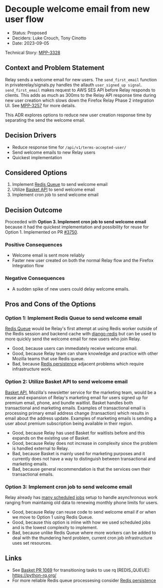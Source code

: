 <!-- ADR template, source: https://github.com/adr/madr -->

# Decouple welcome email from new user flow

- Status: Proposed
- Deciders: Luke Crouch, Tony Cinotto
- Date: 2023-09-05

Technical Story: [MPP-3328](https://mozilla-hub.atlassian.net/browse/MPP-3328)

## Context and Problem Statement

Relay sends a welcome email for new users. The `send_first_email` function in privaterelay/signals.py handles the allauth `user_signed_up signal`. `send_first_email` makes request to AWS SES API before Relay responds to clients. This adds as much as 300ms to the Relay API response time during new user creation which slows down the Firefox Relay Phase 2 integration UI. See [MPP-3257](https://mozilla-hub.atlassian.net/browse/MPP-3257) for more details.

This ADR explores options to reduce new user creation response time by separating the send the welcome email.

## Decision Drivers

- Reduce response time for `/api/v1/terms-accepted-user/`
- Send welcome emails to new Relay users
- Quickest implementation

## Considered Options

1. Implement [Redis Queue](REDIS_QUEUE) to send welcome email
2. Utilize [Basket API](BASKET) to send welcome email
3. Implement cron job to send welcome email

## Decision Outcome

Proceeded with **Option 3. Implement cron job to send welcome email** because it had the quickest implementation and possibility for reuse for Option 1. Implemented on PR [#3750](https://github.com/mozilla/fx-private-relay/pull/3750).

### Positive Consequences

- Welcome email is sent more reliably
- Faster new user created on both the normal Relay flow and the Firefox Integration flow

### Negative Consequences

- A sudden spike of new users could delay welcome emails.

## Pros and Cons of the Options

### Option 1: Implement Redis Queue to send welcome email

[Redis Queue](REDIS_QUEUE) would be Relay's first attempt at using Redis worker outside of the Redis session and backend cache with [django-redis](https://pypi.org/project/django-redis/) but can be used to more quickly send the welcome email for new users who join Relay.

- Good, because users can immediately receive welcome email.
- Good, because Relay team can share knowledge and practice with other Mozilla teams that use Redis queue.
- Bad, because [Redis persistence](https://redis.io/docs/management/persistence/) adjacent problems which require infrastructure work.

### Option 2: Utilize Basket API to send welcome email

[Basket API](BASKET), Mozilla's newsletter service for the marketing team, would be a reuse and expansion of Relay's marketing email for users signed up for premium email, phone, and bundle waitlist. Basket handles both transactional and marketing emails. Examples of transactional email is processing primary email address change (transaction) which results in email about the address update. Examples of marketing emails is sending a user about premium subscription being available in their region.

- Good, because Relay has used Basket for waitlists before and this expands on the existing use of Basket.
- Good, because Relay does not increase in complexity since the problem is handled external to Relay.
- Bad, because Basket is mainly used for marketing purposes and it currently does not have a way to distinguish between transactional and marketing emails.
- Bad, because general recommendation is that the services own their transactional emails.

### Option 3: Implement cron job to send welcome email

Relay already has [many scheduled jobs](https://dashboard.heroku.com/apps/fx-private-relay/scheduler) setup to handle asynchronous work ranging from maintainig old data to renewing monthly phone limits for users.

- Good, because Relay can reuse code to send welcome email if or when we move to Option 1 using Redis Queue.
- Good, because this option is inline with how we used scheduled jobs and is the lowest complexity to implement.
- Bad, because unlike Redis Queue where more workers can be added to deal with the thundering herd problem, current cron job infrastructure uses set resources.

## Links

[BASKET]: https://basket.readthedocs.io/

- See [Basket PR 1069](https://github.com/mozmeao/basket/pull/1069) for transitioning tasks to use rq
  [REDIS_QUEUE]: https://python-rq.org/
- For more reliable Redis queue processesing consider [Redis persistence](https://redis.io/docs/management/persistence/)
